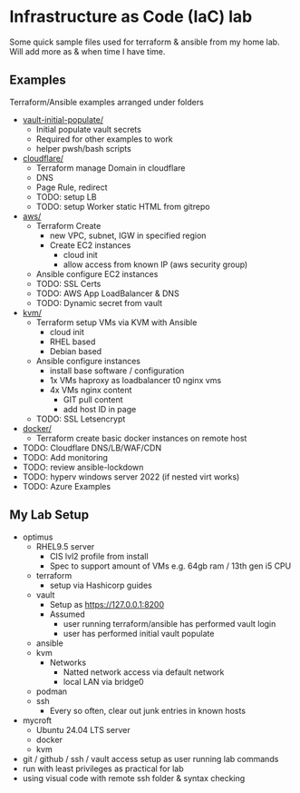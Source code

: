 # Infrastructure as Code (IaC) lab

Some quick sample files used for terraform & ansible from my home lab.  Will add more as & when time I have time.


## Examples

Terraform/Ansible examples arranged under folders

- [vault-initial-populate/](vault-initial-populate/)
  - Initial populate vault secrets
  - Required for other examples to work
  - helper pwsh/bash scripts
- [cloudflare/](cloudflare/)
  - Terraform manage Domain in cloudflare 
  - DNS
  - Page Rule, redirect
  - TODO: setup LB
  - TODO: setup Worker static HTML from gitrepo
- [aws/](aws/)
  - Terraform Create
    - new VPC, subnet, IGW in specified region
    - Create EC2 instances
      - cloud init
      - allow access from known IP (aws security group)
  - Ansible configure EC2 instances
  - TODO: SSL Certs
  - TODO: AWS App LoadBalancer & DNS
  - TODO: Dynamic secret from vault
- [kvm/](kvm/)
  - Terraform setup VMs via KVM with Ansible
    - cloud init
    - RHEL based
    - Debian based
  - Ansible configure instances
    - install base software / configuration
    - 1x VMs haproxy as loadbalancer t0 nginx vms
    - 4x VMs nginx content
      - GIT pull content
      - add host ID in page
  - TODO: SSL Letsencrypt
- [docker/](docker/)
  - Terraform create basic docker instances on remote host
- TODO: Cloudflare DNS/LB/WAF/CDN
- TODO: Add monitoring
- TODO: review ansible-lockdown
- TODO: hyperv windows server 2022 (if nested virt works)
- TODO: Azure Examples

## My Lab Setup

- optimus
  - RHEL9.5 server
    - CIS lvl2 profile from install
    - Spec to support amount of VMs e.g. 64gb ram / 13th gen i5 CPU
  - terraform
    - setup via Hashicorp guides
  - vault
    - Setup as https://127.0.0.1:8200
    - Assumed
      - user running terraform/ansible has performed vault login
      - user has performed initial vault populate
  - ansible
  - kvm
    - Networks
      - Natted network access via default network
      - local LAN via bridge0
  - podman
  - ssh
    - Every so often, clear out junk entries in known hosts
- mycroft
  - Ubuntu 24.04 LTS server
  - docker
  - kvm
- git / github / ssh / vault access setup as user running lab commands
- run with least privileges as practical for lab
- using visual code with remote ssh folder & syntax checking